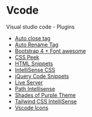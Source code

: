 # Vcode
Visual studio code - Plugins
- <a href="https://marketplace.visualstudio.com/items?itemName=formulahendry.auto-close-tag">Auto close tag</a>
- <a href="https://marketplace.visualstudio.com/items?itemName=formulahendry.auto-rename-tag">Auto Rename Tag</a>
- <a href="https://marketplace.visualstudio.com/items?itemName=thekalinga.bootstrap4-vscode">Bootstrap 4 + Font awesome</a>
- <a href="https://marketplace.visualstudio.com/items?itemName=pranaygp.vscode-css-peek">CSS Peek</a>
- <a href="https://marketplace.visualstudio.com/items?itemName=abusaidm.html-snippets">HTML Snippets</a>
- <a href="https://marketplace.visualstudio.com/items?itemName=Zignd.html-css-class-completion">IntelliSense CSS</a>
- <a href="https://marketplace.visualstudio.com/items?itemName=donjayamanne.jquerysnippets">jQuery Code Snippets</a>
- <a href="https://marketplace.visualstudio.com/items?itemName=ritwickdey.LiveServer">Live Server</a>
- <a href="https://marketplace.visualstudio.com/items?itemName=christian-kohler.path-intellisense">Path Intellisense</a>
- <a href="https://marketplace.visualstudio.com/items?itemName=ahmadawais.shades-of-purple">Shades of Purple Theme</a>
- <a href="https://marketplace.visualstudio.com/items?itemName=bradlc.vscode-tailwindcss ">Tailwind CSS IntelliSense</a>
- <a href="https://marketplace.visualstudio.com/items?itemName=vscode-icons-team.vscode-icons">Vscode Icons</a>
